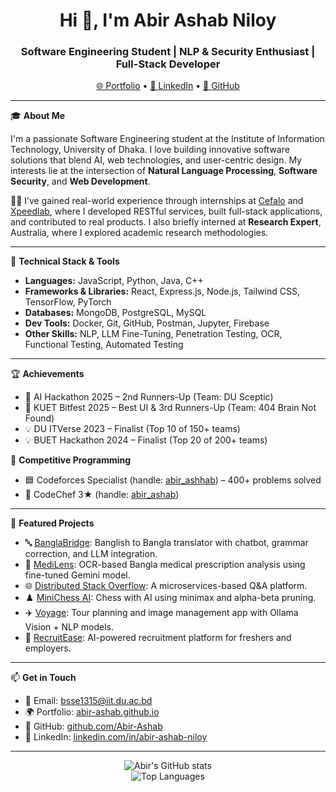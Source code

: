 <h1 align="center">Hi 👋, I'm Abir Ashab Niloy</h1>
<h3 align="center">Software Engineering Student | NLP & Security Enthusiast | Full-Stack Developer</h3>

<p align="center">
  <a href="https://abir-ashab.github.io">🌐 Portfolio</a> •
  <a href="https://linkedin.com/in/abir-ashab-niloy">💼 LinkedIn</a> •
  <a href="https://github.com/Abir-Ashab">📂 GitHub</a>
</p>

---

🎓 **About Me**

I'm a passionate Software Engineering student at the Institute of Information Technology, University of Dhaka. I love building innovative software solutions that blend AI, web technologies, and user-centric design. My interests lie at the intersection of **Natural Language Processing**, **Software Security**, and **Web Development**.

🧑‍💻 I’ve gained real-world experience through internships at [Cefalo](https://www.cefalo.com/en) and [Xpeedlab](https://xpeedlab.tech), where I developed RESTful services, built full-stack applications, and contributed to real products. I also briefly interned at **Research Expert**, Australia, where I explored academic research methodologies.

---

🚀 **Technical Stack & Tools**

- **Languages:** JavaScript, Python, Java, C++
- **Frameworks & Libraries:** React, Express.js, Node.js, Tailwind CSS, TensorFlow, PyTorch
- **Databases:** MongoDB, PostgreSQL, MySQL
- **Dev Tools:** Docker, Git, GitHub, Postman, Jupyter, Firebase
- **Other Skills:** NLP, LLM Fine-Tuning, Penetration Testing, OCR, Functional Testing, Automated Testing

---

🏆 **Achievements**

- 🥉 AI Hackathon 2025 – 2nd Runners-Up (Team: DU Sceptic)
- 🥉 KUET Bitfest 2025 – Best UI & 3rd Runners-Up (Team: 404 Brain Not Found)
- 💡 DU ITVerse 2023 – Finalist (Top 10 of 150+ teams)
- 💡 BUET Hackathon 2024 – Finalist (Top 20 of 200+ teams)

🎯 **Competitive Programming**

- 🟦 Codeforces Specialist (handle: [abir_ashhab](https://codeforces.com/profile/abir_ashhab)) – 400+ problems solved
- 🔷 CodeChef 3★ (handle: [abir_ashab](https://www.codechef.com/users/abir_ashab))

---

📌 **Featured Projects**

- 🔤 [BanglaBridge](https://github.com/Abir-Ashab/BanglaBridge): Banglish to Bangla translator with chatbot, grammar correction, and LLM integration.
- 💊 [MediLens](https://github.com/Abir-Ashab/MediLens): OCR-based Bangla medical prescription analysis using fine-tuned Gemini model.
- 🌐 [Distributed Stack Overflow](https://github.com/Abir-Ashab/Distributed-Mini-Stack-Over-flow): A microservices-based Q&A platform.
- ♟️ [MiniChess AI](https://github.com/Abir-Ashab/Sceptic_MiniChess): Chess with AI using minimax and alpha-beta pruning.
- ✈️ [Voyage](https://github.com/Abir-Ashab/Voyage): Tour planning and image management app with Ollama Vision + NLP models.
- 💼 [RecruitEase](https://github.com/Abir-Ashab/spl-2): AI-powered recruitment platform for freshers and employers.

---

📫 **Get in Touch**

- 📧 Email: bsse1315@iit.du.ac.bd  
- 🌍 Portfolio: [abir-ashab.github.io](https://abir-ashab.github.io)  
- 🐙 GitHub: [github.com/Abir-Ashab](https://github.com/Abir-Ashab)  
- 🔗 LinkedIn: [linkedin.com/in/abir-ashab-niloy](https://linkedin.com/in/abir-ashab-niloy)

---

<p align="center">
  <img src="https://github-readme-stats.vercel.app/api?username=Abir-Ashab&show_icons=true&theme=default" alt="Abir's GitHub stats" />
  <br/>
  <img src="https://github-readme-stats.vercel.app/api/top-langs/?username=Abir-Ashab&layout=compact&hide=css" alt="Top Languages" />
</p>
